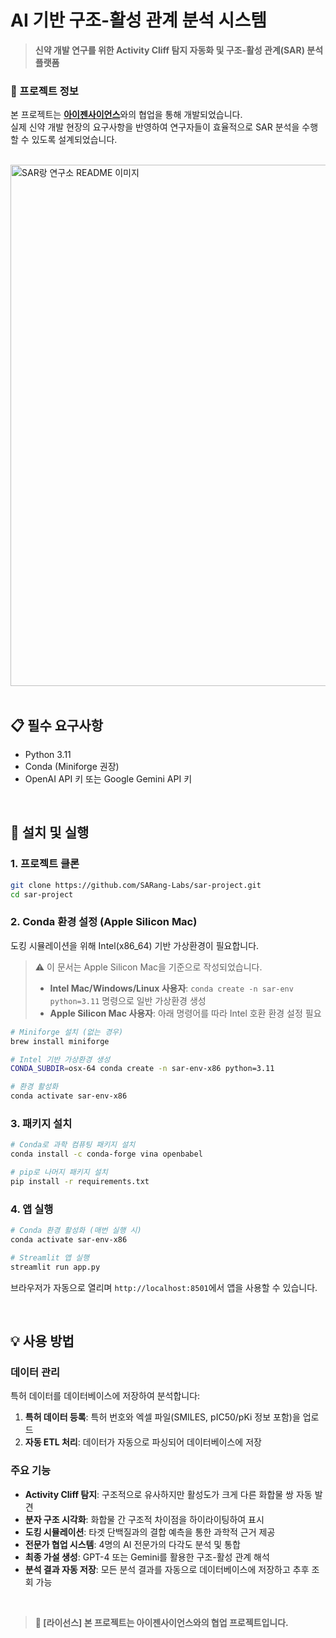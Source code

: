 # AI 기반 구조-활성 관계 분석 시스템

> **신약 개발 연구를 위한 Activity Cliff 탐지 자동화 및 구조-활성 관계(SAR) 분석 플랫폼**


### 🏢 프로젝트 정보

본 프로젝트는 [**아이젠사이언스**](https://aigensciences.com/)와의 협업을 통해 개발되었습니다.  
실제 신약 개발 현장의 요구사항을 반영하여 연구자들이 효율적으로 SAR 분석을 수행할 수 있도록 설계되었습니다.

<br>

<img width="922" height="834" alt="SAR랑 연구소 README 이미지" src="https://github.com/user-attachments/assets/3171b782-2fc5-4efa-b6e4-6baa6e91efb9" />


<br>
<br>


## 📋 필수 요구사항

- Python 3.11
- Conda (Miniforge 권장)
- OpenAI API 키 또는 Google Gemini API 키

<br>

## 🚀 설치 및 실행

### 1. 프로젝트 클론

```bash
git clone https://github.com/SARang-Labs/sar-project.git
cd sar-project
```

### 2. Conda 환경 설정 (Apple Silicon Mac)

도킹 시뮬레이션을 위해 Intel(x86_64) 기반 가상환경이 필요합니다.

> ⚠️ 이 문서는 Apple Silicon Mac을 기준으로 작성되었습니다.
> - **Intel Mac/Windows/Linux 사용자**: `conda create -n sar-env python=3.11` 명령으로 일반 가상환경 생성
> - **Apple Silicon Mac 사용자**: 아래 명령어를 따라 Intel 호환 환경 설정 필요

```bash
# Miniforge 설치 (없는 경우)
brew install miniforge

# Intel 기반 가상환경 생성
CONDA_SUBDIR=osx-64 conda create -n sar-env-x86 python=3.11

# 환경 활성화
conda activate sar-env-x86
```

### 3. 패키지 설치

```bash
# Conda로 과학 컴퓨팅 패키지 설치
conda install -c conda-forge vina openbabel

# pip로 나머지 패키지 설치
pip install -r requirements.txt
```

### 4. 앱 실행

```bash
# Conda 환경 활성화 (매번 실행 시)
conda activate sar-env-x86

# Streamlit 앱 실행
streamlit run app.py
```

브라우저가 자동으로 열리며 `http://localhost:8501`에서 앱을 사용할 수 있습니다.

<br>

## 💡 사용 방법

### 데이터 관리

특허 데이터를 데이터베이스에 저장하여 분석합니다:
1. **특허 데이터 등록**: 특허 번호와 엑셀 파일(SMILES, pIC50/pKi 정보 포함)을 업로드
2. **자동 ETL 처리**: 데이터가 자동으로 파싱되어 데이터베이스에 저장

### 주요 기능

- **Activity Cliff 탐지**: 구조적으로 유사하지만 활성도가 크게 다른 화합물 쌍 자동 발견
- **분자 구조 시각화**: 화합물 간 구조적 차이점을 하이라이팅하여 표시
- **도킹 시뮬레이션**: 타겟 단백질과의 결합 예측을 통한 과학적 근거 제공
- **전문가 협업 시스템**: 4명의 AI 전문가의 다각도 분석 및 통합
- **최종 가설 생성**: GPT-4 또는 Gemini를 활용한 구조-활성 관계 해석
- **분석 결과 자동 저장**: 모든 분석 결과를 자동으로 데이터베이스에 저장하고 추후 조회 가능

<br>

> **📄 [라이선스] 본 프로젝트는 아이젠사이언스와의 협업 프로젝트입니다.**
